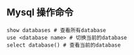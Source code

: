 
## Mysql 操作命令

```
show databases # 查看所有database
use <database name> # 切换当前的database
select database() # 查看当前的database
```
